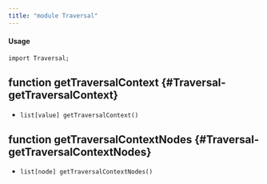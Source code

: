 ```yaml
---
title: "module Traversal"
---
```


#### Usage

`import Traversal;`

## function getTraversalContext {#Traversal-getTraversalContext}

* ``list[value] getTraversalContext()``

## function getTraversalContextNodes {#Traversal-getTraversalContextNodes}

* ``list[node] getTraversalContextNodes()``

